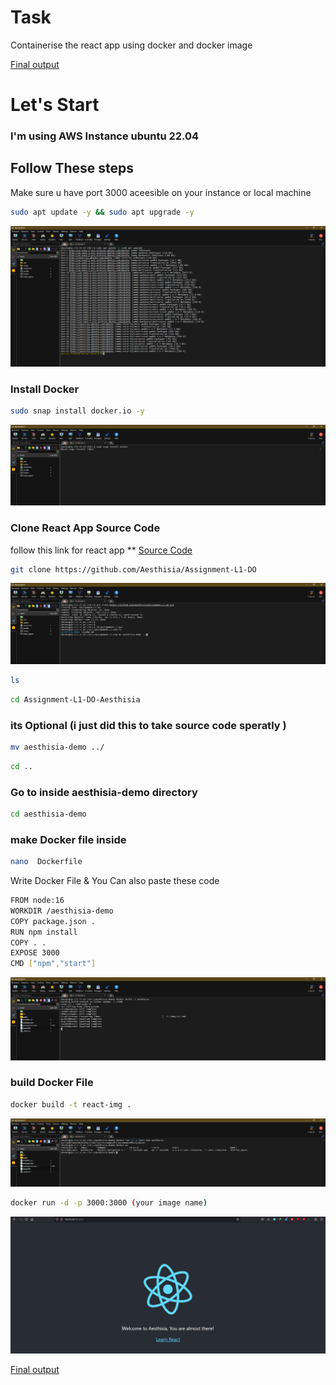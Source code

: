# Task
Containerise the react app using docker and docker image  

[Final output](http://18.223.30.11:3000/)


# Let's Start
### I'm using AWS Instance ubuntu 22.04
## Follow These steps
Make sure u have port 3000 aceesible on your instance or local machine 
```bash
sudo apt update -y && sudo apt upgrade -y
```
![update & upgrade ](https://github.com/offender6969/aesthiesia-demo/blob/main/images/1%20update%20the%20server.png)  

### Install Docker

```bash
sudo snap install docker.io -y
```
![dockerinstall](https://github.com/offender6969/aesthiesia-demo/blob/main/images/2installing%20docker.png)  
### Clone React App Source Code
follow this link for react app ** [Source Code](https://github.com/Aesthisia/Assignment-L1-DO)  
```bash
git clone https://github.com/Aesthisia/Assignment-L1-DO
```  
![gitcloneimg](https://github.com/offender6969/aesthiesia-demo/blob/main/images/3%20clone%20the%20repo%20and%20move%20the%20dir%20to%20home%20dir.png)  

```bash
ls
```
```bash
cd Assignment-L1-DO-Aesthisia
```
### its Optional (i just did this to take source code speratly   )
```bash
mv aesthisia-demo ../
```
```bash
cd ..
```
### Go to inside aesthisia-demo directory

```bash
cd aesthisia-demo
```
### make Docker file inside 
```bash
nano  Dockerfile
```
Write Docker File & You Can also paste these code  

```bash
FROM node:16
WORKDIR /aesthisia-demo
COPY package.json .
RUN npm install
COPY . .
EXPOSE 3000
CMD ["npm","start"]

```  
![dockerfile](https://github.com/offender6969/aesthiesia-demo/blob/main/images/5%20building%20the%20docker%20image.png)  

### build Docker File 
```bash
docker build -t react-img .
```  
![dockerbuild](https://github.com/offender6969/aesthiesia-demo/blob/main/images/6%20building%20the%20container%20from%20image.png)  

```bash
docker run -d -p 3000:3000 (your image name) 
```
![app](https://github.com/offender6969/aesthiesia-demo/blob/main/images/7%20WELCOME%20TO%20AESTHISIA.png)  

[Final output](http://18.223.30.11:3000/)

